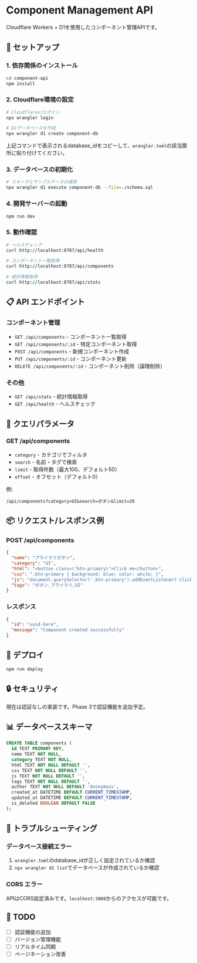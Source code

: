# Component Management API

Cloudflare Workers + D1を使用したコンポーネント管理APIです。

## 🚀 セットアップ

### 1. 依存関係のインストール

```bash
cd component-api
npm install
```

### 2. Cloudflare環境の設定

```bash
# Cloudflareにログイン
npx wrangler login

# D1データベースを作成
npx wrangler d1 create component-db
```

上記コマンドで表示されるdatabase_idをコピーして、`wrangler.toml`の該当箇所に貼り付けてください。

### 3. データベースの初期化

```bash
# スキーマとサンプルデータの適用
npx wrangler d1 execute component-db --file=./schema.sql
```

### 4. 開発サーバーの起動

```bash
npm run dev
```

### 5. 動作確認

```bash
# ヘルスチェック
curl http://localhost:8787/api/health

# コンポーネント一覧取得
curl http://localhost:8787/api/components

# 統計情報取得
curl http://localhost:8787/api/stats
```

## 📋 API エンドポイント

### コンポーネント管理

- `GET /api/components` - コンポーネント一覧取得
- `GET /api/components/:id` - 特定コンポーネント取得
- `POST /api/components` - 新規コンポーネント作成
- `PUT /api/components/:id` - コンポーネント更新
- `DELETE /api/components/:id` - コンポーネント削除（論理削除）

### その他

- `GET /api/stats` - 統計情報取得
- `GET /api/health` - ヘルスチェック

## 🔧 クエリパラメータ

### GET /api/components

- `category` - カテゴリでフィルタ
- `search` - 名前・タグで検索
- `limit` - 取得件数（最大100、デフォルト50）
- `offset` - オフセット（デフォルト0）

例:
```
/api/components?category=UI&search=ボタン&limit=20
```

## 📦 リクエスト/レスポンス例

### POST /api/components

```json
{
  "name": "プライマリボタン",
  "category": "UI",
  "html": "<button class=\"btn-primary\">Click me</button>",
  "css": ".btn-primary { background: blue; color: white; }",
  "js": "document.querySelector('.btn-primary').addEventListener('click', () => alert('clicked'));",
  "tags": "ボタン,プライマリ,UI"
}
```

### レスポンス

```json
{
  "id": "uuid-here",
  "message": "Component created successfully"
}
```

## 🚀 デプロイ

```bash
npm run deploy
```

## 🔒 セキュリティ

現在は認証なしの実装です。Phase 3で認証機能を追加予定。

## 📊 データベーススキーマ

```sql
CREATE TABLE components (
  id TEXT PRIMARY KEY,
  name TEXT NOT NULL,
  category TEXT NOT NULL,
  html TEXT NOT NULL DEFAULT '',
  css TEXT NOT NULL DEFAULT '',
  js TEXT NOT NULL DEFAULT '',
  tags TEXT NOT NULL DEFAULT '',
  author TEXT NOT NULL DEFAULT 'Anonymous',
  created_at DATETIME DEFAULT CURRENT_TIMESTAMP,
  updated_at DATETIME DEFAULT CURRENT_TIMESTAMP,
  is_deleted BOOLEAN DEFAULT FALSE
);
```

## 🐛 トラブルシューティング

### データベース接続エラー

1. `wrangler.toml`のdatabase_idが正しく設定されているか確認
2. `npx wrangler d1 list`でデータベースが作成されているか確認

### CORS エラー

APIはCORS設定済みです。`localhost:3000`からのアクセスが可能です。

## 📝 TODO

- [ ] 認証機能の追加
- [ ] バージョン管理機能
- [ ] リアルタイム同期
- [ ] ページネーション改善